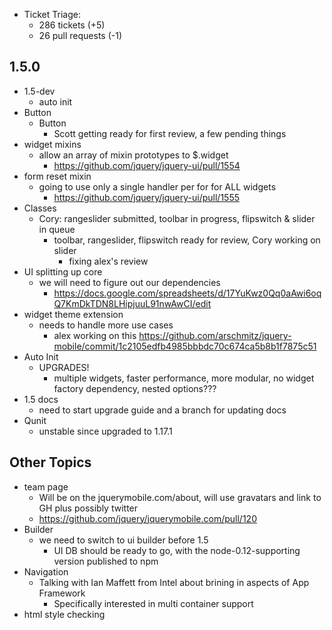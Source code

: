* Ticket Triage:
  * 286 tickets (+5)
  * 26 pull requests (-1)

## 1.5.0
  * 1.5-dev
    * auto init
  * Button
    * Button
      * Scott getting ready for first review, a few pending things
  * widget mixins
    * allow an array of mixin prototypes to $.widget
      * https://github.com/jquery/jquery-ui/pull/1554
  * form reset mixin
    * going to use only a single handler per for for ALL widgets
      * https://github.com/jquery/jquery-ui/pull/1555
  * Classes
    * Cory: rangeslider submitted, toolbar in progress, flipswitch & slider in queue
      * toolbar, rangeslider, flipswitch ready for review, Cory working on slider
        * fixing alex's review
  * UI splitting up core
    * we will need to figure out our dependencies
      * https://docs.google.com/spreadsheets/d/17YuKwz0Qq0aAwi6oqQ7KmDkTDN8LHipjuuL91nwAwCI/edit
  * widget theme extension
    * needs to handle more use cases
      * alex working on this https://github.com/arschmitz/jquery-mobile/commit/1c2105edfb4985bbbdc70c674ca5b8b1f7875c51
  * Auto Init
    * UPGRADES!
      * multiple widgets, faster performance, more modular, no widget factory dependency, nested options???
  * 1.5 docs
    * need to start upgrade guide and a branch for updating docs
  * Qunit
    * unstable since upgraded to 1.17.1

## Other Topics
  * team page
    * Will be on the jquerymobile.com/about, will use gravatars and link to GH plus possibly twitter
    * https://github.com/jquery/jquerymobile.com/pull/120
  * Builder
    * we need to switch to ui builder before 1.5
      * UI DB should be ready to go, with the node-0.12-supporting version published to npm
  * Navigation
    * Talking with Ian Maffett from Intel about brining in aspects of App Framework
      * Specifically interested in multi container support
  * html style checking
